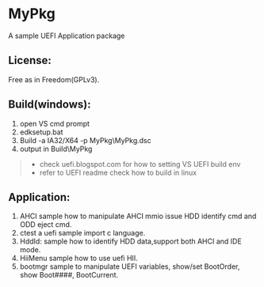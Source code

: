 MyPkg
============
A sample UEFI Application package

License:
------
 Free as in Freedom(GPLv3).

Build(windows):
------
 1. open VS cmd prompt
 2. edksetup.bat
 3. Build -a IA32/X64 -p MyPkg\MyPkg.dsc  
 4. output in Build\MyPkg  

> * check uefi.blogspot.com for how to setting VS UEFI build env  
> * refer to UEFI readme check how to build in linux

Application:
------
  1. AHCI
     sample how to manipulate AHCI mmio issue HDD identify cmd and ODD eject cmd.
  2. ctest
     a uefi sample import c language.
  3. HddId:
     sample how to identify HDD data,support both AHCI and IDE mode.
  4. HiiMenu
     sample how to use uefi HII.
  5. bootmgr
     sample to manipulate UEFI variables, show/set BootOrder, show Boot####, BootCurrent.
